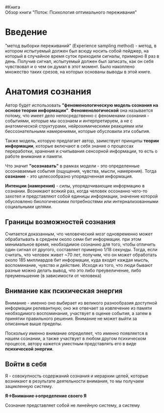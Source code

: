 #Книга  
Обзор книги "Поток: Психология оптимального переживания"
# Введение

"метод выборки переживаний" (Experience sampling method) - метод, в котором испытуемый должен был всюду носить собой пейджер, на который в случайное время суток приходили сигналы, примерно 8 раз в день. Получив сигнал, испытуемый должен был записать, как он себя чувствовал и о чем он думал в этот момент. Было накоплено множество таких срезов, на которых основаны выводы в этой книге.
# Анатомия сознания

Автор будет использовать **"феноменологическую модель сознания на основе теории информации"**. **Феноменологической** она называется потому, что имеет дело непосредственно с феноменами сознания - событиями, которые мы осознаем и интерпретируем, а не с анатомической структурами, нейрохимическими реакциями  или бессознательными намерениями, которые обусловили эти события. 

Также модель, которую предлагает автор, заимствует принципы **теории информации**, которые включают в себя знание о процессах переработки, хранения и считывания сенсорной информации, то есть о работе внимания и памяти.

Что значит **"осознавать"** в рамках модели - это определенные осознаваемые события (ощущения, чувства, мысли, намерения). Тогда **сознание** - это целесообразно упорядоченная информация.

**Интенции (намерения)** - силы, упорядочивающие информацию в сознании. Возникают всякий раз, когда человек осознанно чего-то захотел и представляют собой единицы информации, значение которой обусловлено биологическими потребностями или интернализованными социальными целями.
## Границы возможностей сознания

Считается доказанным, что человеческий мозг одновременно может обрабатывать в среднем около семи бит информации. при этом минимальное время, необходимое сознанию для того, чтобы отличить один сигнал от другого, составляет примерно 1/18 секунды. Тогда, если считать, что человек живет ~70 лет, получим, что он может обработать около 185 миллиардов бит информации, куда входят каждая мысль, воспоминание, чувство и действие. Исходя из того, что люди бывают разные можно делать вывод, что это либо преувеличение, либо преуменьшение (в зависимости от человека)
## Внимание как психическая энергия

Внимание - именно оно выбирает из великого разнообразия доступной информации релевантную; оно же отвечает за извлечение из памяти необходимого воспоминания, участвует в оценке события, а затем в принятии правильного решения. Внимание не может выйти за описанные выше пределы. 

Поскольку именно внимание определяет, что именно появляется в нашем сознании, а также участвует в любом другом психическом процессе, автору кажется уместным представлять его в виде **психической энергии**.
## Войти в себя

Я - совокупность содержаний сознания и иерархии целей, которые возникают в результате деятельности внимания, то мы получаем зацикленную систему.

**Я->Внимание->определение своего Я**

Сознание представляет собой не линейную систему, а систему


